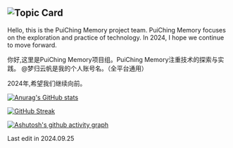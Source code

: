 ![Topic Card](https://capsule-render.vercel.app/api?type=waving&height=300&color=gradient&text=乘风破浪)
---
Hello, this is the PuiChing Memory project team. PuiChing Memory focuses on the exploration and practice of technology.
In 2024, I hope we continue to move forward.

你好,这里是PuiChing Memory项目组。PuiChing Memory注重技术的探索与实践。
@梦归云帆是我的个人账号名。（全平台通用）

2024年,希望我们继续向前。

[![Anurag's GitHub stats](https://github-readme-stats.vercel.app/api?username=Puiching-Memory&show_icons=true&theme=nord)](https://github.com/anuraghazra/github-readme-stats)

[![GitHub Streak](https://streak-stats.demolab.com?user=Puiching-Memory&theme=dark&locale=zh_Hans&date_format=%5BY.%5Dn.j)](https://git.io/streak-stats)

[![Ashutosh's github activity graph](https://github-readme-activity-graph.vercel.app/graph?username=Puiching-Memory&bg_color=1e2129&color=bec1c6&line=526cfe&point=bec1c6&area=true&hide_border=true)](https://github.com/ashutosh00710/github-readme-activity-graph)

Last edit in 2024.09.25
